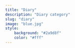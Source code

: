```yaml
---
title: "Diary"
description: "Diary category"
slug: "diary"
image: "blue.jpg"
style:
    background: "#2a9d8f"
    color: "#fff"
---
```


